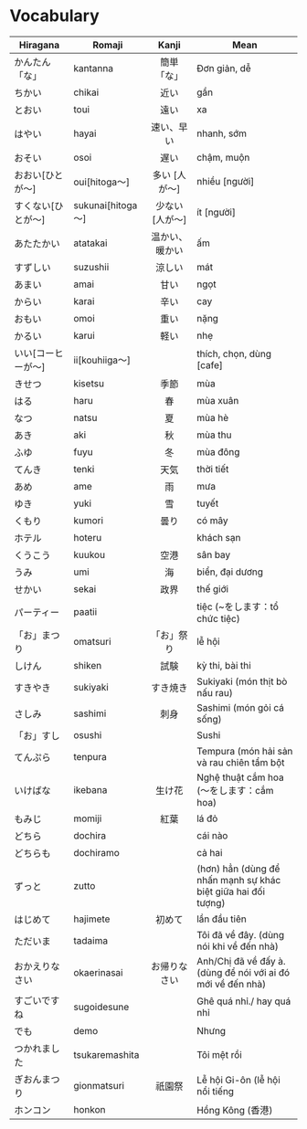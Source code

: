 # Vocabulary

|Hiragana   | Romaji | Kanji | Mean |
|-----------|--------|:-----:|------|
| かんたん「な」| kantanna| 簡単「な」| Đơn giản, dễ
| ちかい| chikai| 近い | gần
| とおい| toui| 遠い| xa
| はやい| hayai| 速い、早い| nhanh, sớm
| おそい| osoi| 遅い| chậm, muộn
| おおい[ひとが～]| oui[hitoga～]| 多い [人が～]| nhiều [người]
| すくない[ひとが～]| sukunai[hitoga～]| 少ない [人が～]| ít [người]
| あたたかい| atatakai| 温かい、暖かい| ấm
| すずしい| suzushii| 涼しい | mát
| あまい| amai| 甘い| ngọt
| からい| karai| 辛い| cay
| おもい| omoi| 重い| nặng
| かるい| karui| 軽い| nhẹ
| いい[コーヒーが～]| ii[kouhiiga～]| | thích, chọn, dùng [cafe]
| きせつ| kisetsu| 季節| mùa
| はる| haru| 春| mùa xuân
| なつ| natsu| 夏| mùa hè
| あき| aki| 秋| mùa thu
| ふゆ| fuyu| 冬| mùa đông
| てんき| tenki| 天気| thời tiết
| あめ| ame| 雨| mưa
| ゆき| yuki| 雪| tuyết
| くもり| kumori| 曇り| có mây
| ホテル| hoteru| | khách sạn
| くうこう| kuukou| 空港 | sân bay
| うみ| umi| 海| biển, đại dương
| せかい| sekai| 政界| thế giới
| パーティー| paatii| | tiệc (~をします：tổ chức tiệc)
| 「お」まつり| omatsuri| 「お」祭り| lễ hội
| しけん| shiken| 試験| kỳ thi, bài thi
| すきやき| sukiyaki| すき焼き| Sukiyaki (món thịt bò nấu rau)
| さしみ| sashimi| 刺身| Sashimi (món gỏi cá sống)
| 「お」すし| osushi| | Sushi
| てんぷら| tenpura| | Tempura (món hải sản và rau chiên tẩm bột
| いけばな| ikebana| 生け花| Nghệ thuật cắm hoa (～をします：cắm hoa)
| もみじ| momiji| 紅葉| lá đỏ
| どちら| dochira| | cái nào
| どちらも| dochiramo| | cả hai
| ずっと| zutto| | (hơn) hẳn (dùng để nhấn mạnh sự khác biệt giữa hai đối tượng)
| はじめて| hajimete| 初めて| lần đầu tiên
| ただいま| tadaima| | Tôi đã về đây. (dùng nói khi về đến nhà)
| おかえりなさい| okaerinasai| お帰りなさい| Anh/Chị đã về đấy à. (dùng để nói với ai đó mới về đến nhà)
| すごいですね| sugoidesune| | Ghê quá nhỉ./ hay quá nhỉ
| でも| demo| | Nhưng
| つかれました| tsukaremashita| | Tôi mệt rồi
| ぎおんまつり| gionmatsuri| 祇園祭| Lễ hội Gi-ôn (lễ hội nổi tiếng 
| ホンコン| honkon| | Hồng Kông (香港)
